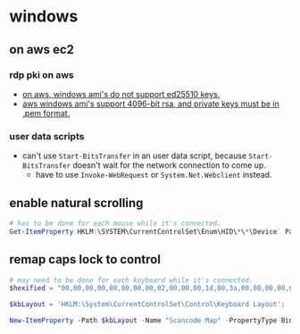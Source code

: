 windows
=======

## on aws ec2

### rdp pki on aws

* [on aws, windows ami's do not support ed25510 keys.](https://github.com/aws/aws-cli/discussions/7074)
* [aws windows ami's support 4096-bit rsa, and private keys must be in .pem format.](https://docs.aws.amazon.com/AWSEC2/latest/UserGuide/create-key-pairs.html#how-to-generate-your-own-key-and-import-it-to-aws)

### user data scripts

* can't use `Start-BitsTransfer` in an user data script, because `Start-BitsTransfer` doesn't wait for the network connection to come up.
    * have to use `Invoke-WebRequest` or `System.Net.Webclient` instead.

## enable natural scrolling

```powershell
# has to be done for each mouse while it's connected.
Get-ItemProperty HKLM:\SYSTEM\CurrentControlSet\Enum\HID\*\*\Device` Parameters FlipFlopWheel -EA 0 | ForEach-Object { Set-ItemProperty $_.PSPath FlipFlopWheel 1 }
```

## remap caps lock to control

```powershell
# may need to be done for each keyboard while it's connected.
$hexified = "00,00,00,00,00,00,00,00,02,00,00,00,1d,00,3a,00,00,00,00,00".Split(',') | % { "0x$_"};

$kbLayout = 'HKLM:\System\CurrentControlSet\Control\Keyboard Layout';

New-ItemProperty -Path $kbLayout -Name "Scancode Map" -PropertyType Binary -Value ([byte[]]$hexified);
```

